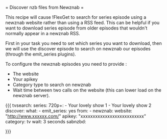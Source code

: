 = Discover nzb files from Newznab =

This recipe will cause !FlexGet to search for series episode using a newznab website rather than using a RSS feed. This can be helpful if you want to download series episode from older episodes that wouldn't normally appear in a newznab RSS.

First in your task you need to set which series you want to download, then we will use the discover episode to search on newznab our episodes (through the emit_series plugins).


To configure the newznab episodes you need to provide :
- The website
- Your apikey
- Category type to search on newznab
- Wait time between two calls on the website (this can lower load on the newznab server).

{{{
tvsearch:
  series:
     720p+:
        - Your lovely show 1
        - Your lovely show 2
  discover:
     what:
       - emit_series: yes
     from:
       - newznab:
           website: "http://www.xxxxxx.com/"
           apikey: "xxxxxxxxxxxxxxxxxxxxxxxxxx"
           category: tv
           wait: 3 seconds
  sabnzbd:

}}}